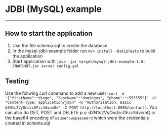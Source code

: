 # JDBI (MySQL) example
---

How to start the application
---

1. Use the file schema.sql to create the database
1. In the mysql-jdbi-example folder run `mvn install -DskipTests` to build the application
1. Start application with `java -jar target/mysql-jdbi-example-1.0-SNAPSHOT.jar server config.yml`

Testing
---

Use the follwing curl command to add a new user: `curl -d '{"firstName":"diego", "lastName":"domingos", "phone":"+555555"}' -H "Content-Type: application/json" -H "Authorization: Basic d3N1c2VyOndzcGFzc3dvcmQ=" -X POST http://localhost:8080/contacts`. You can also do GET, POST and DELETE
p.s: d3N1c2VyOndzcGFzc3dvcmQ is the base64 encoding of `wsuser:wspassword` which were the credentials created in schema.sql
